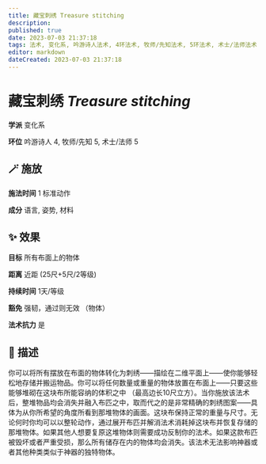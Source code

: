 ```yaml
---
title: 藏宝刺绣 Treasure stitching
description: 
published: true
date: 2023-07-03 21:37:18
tags: 法术, 变化系, 吟游诗人法术, 4环法术, 牧师/先知法术, 5环法术, 术士/法师法术
editor: markdown
dateCreated: 2023-07-03 21:37:18
---
```


# **藏宝刺绣** *Treasure stitching*

**学派** 变化系 

**环位** 吟游诗人 4, 牧师/先知 5, 术士/法师 5

## 🪄 施放

**施法时间** 1 标准动作

**成分** 语言, 姿势, 材料

## ✨ 效果 

**目标** 所有布面上的物体 

**距离** 近距 (25尺+5尺/2等级)  

**持续时间** 1天/等级 

**豁免** 强韧，通过则无效 （物体）

**法术抗力** 是

## 📖 描述

你可以将所有摆放在布面的物体转化为刺绣——描绘在二维平面上——使你能够轻松地存储并搬运物品。你可以将任何数量或重量的物体放置在布面上——只要这些能够堆砌在这块布所能容纳的体积之中 （最高边长10尺立方）。当你施放该法术后，整堆物品均会消失并融入布匹之中，取而代之的是非常精确的刺绣图案——具体为从你所希望的角度所看到那堆物体的画面。这块布保持正常的重量与尺寸。无论何时你均可以以整轮动作，通过展开布匹并解消法术消耗掉这块布并恢复存储的那堆物体。如果其他人想要复原这堆物体则需要成功反制你的法术。如果这款布匹被毁坏或者严重受损，那么所有储存在内的物体均会消失。该法术无法影响神器或者其他种类类似于神器的独特物体。
    